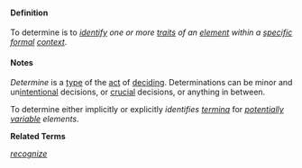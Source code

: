 #### Definition

To determine is to *[identify](https://github.com/gcassel/Modular-Organization-Terminology/blob/master/terms/identify.md) one  or more [traits](https://github.com/gcassel/Modular-Organization-Terminology/blob/master/terms/trait.md) of an [element](https://github.com/gcassel/Modular-Organization-Terminology/blob/master/terms/element.md) within a [specific](https://github.com/gcassel/Modular-Organization-Terminology/blob/master/terms/specific.md) [formal](https://github.com/gcassel/Modular-Organization-Terminology/blob/master/terms/formal.md) [context](https://github.com/gcassel/Modular-Organization-Terminology/blob/master/terms/context.md)*.   

#### Notes

*Determine* is a [type](https://github.com/gcassel/Modular-Organization-Terminology/blob/master/terms/type.md) of the [act](https://github.com/gcassel/Modular-Organization-Terminology/blob/master/terms/act.md) of [deciding](https://github.com/gcassel/Modular-Organization-Terminology/blob/master/terms/decide.md). Determinations can be minor and un[intentional](https://github.com/gcassel/Modular-Organization-Terminology/blob/master/terms/intend.md) decisions, or [crucial](https://github.com/gcassel/Modular-Organization-Terminology/blob/master/terms/crucial.md) decisions, or anything in between.

To determine either implicitly or explicitly *identifies [termina](https://github.com/gcassel/Modular-Organization-Terminology/blob/master/terms/terminus.md)* for *[potentially](https://github.com/gcassel/Modular-Organization-Terminology/blob/master/terms/potential.md) [variable](https://github.com/gcassel/Modular-Organization-Terminology/blob/master/terms/variable.md) elements*.

**Related Terms**

*[recognize](https://github.com/gcassel/Modular-Organization-Terminology/blob/master/terms/recognize.md)*
